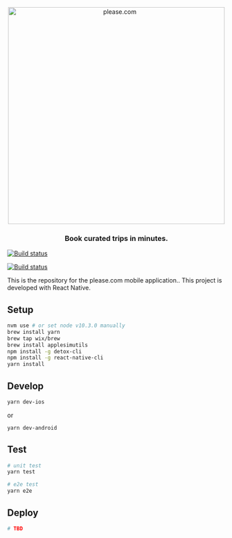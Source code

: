 <div align="center">
  <a href="https://demo.please.com"><img src="https://please-com.imgix.net/static/please-logo.png?w=600" alt="please.com" width="500px"/></a>

### Book curated trips in minutes.

</div>

[![Build status](https://build.appcenter.ms/v0.1/apps/85f0b373-9181-4c26-a182-fcada01e27ce/branches/master/badge)](https://appcenter.ms)

[![Build status](https://build.appcenter.ms/v0.1/apps/637223a5-0fce-4489-ae9b-e837a4712da9/branches/master/badge)](https://appcenter.ms)


This is the repository for the please.com mobile application.. This project is developed with React Native. 

## Setup

```bash
nvm use # or set node v10.3.0 manually
brew install yarn
brew tap wix/brew
brew install applesimutils
npm install -g detox-cli
npm install -g react-native-cli
yarn install
```

## Develop

```bash
yarn dev-ios
```

or

```bash
yarn dev-android
```

## Test

```bash
# unit test
yarn test

# e2e test
yarn e2e
```

## Deploy

```bash
# TBD
```
